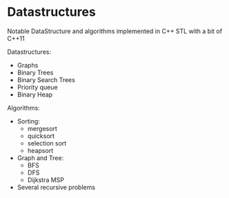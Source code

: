 # Datastructures
Notable DataStructure and algorithms implemented in C++
STL with a bit of C++11

Datastructures:
- Graphs
- Binary Trees
- Binary Search Trees
- Priority queue
- Binary Heap

Algorithms:
- Sorting:
  - mergesort
  - quicksort
  - selection sort
  - heapsort
- Graph and Tree:
  - BFS
  - DFS
  - Dijkstra MSP
- Several recursive problems
